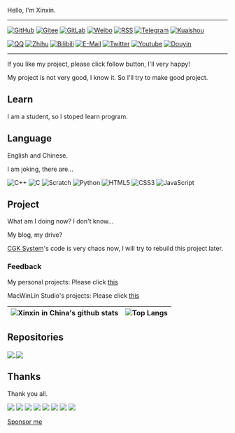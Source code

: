 Hello, I'm Xinxin.

---

[![GitHub](https://img.shields.io/badge/dynamic/json?logo=github&label=GitHub&labelColor=495867&color=495867&query=%24.data.totalSubs&url=https%3A%2F%2Fapi.spencerwoo.com%2Fsubstats%2F%3Fsource%3Dgithub%26queryKey%3Dxinxin2021&style=flat-square)](https://github.com/xinxin2021)
[![Gitee](https://img.shields.io/static/v1?logo=gitee&logoColor=white&label=Gitee&message=xinxin-2021&color=c71d23&labelColor=c71d23&style=flat-square)](https://gitee.com/xinxin-2021)
[![GitLab](https://img.shields.io/static/v1?logo=gitlab&logoColor=white&label=GitLab&message=xinxin2021&color=ed462b&labelColor=ed462b&style=flat-square)](https://gitlab.com/xinxin2021)
[![Weibo](https://img.shields.io/badge/dynamic/json?logo=sina-weibo&label=Weibo&labelColor=d52c2b&color=d52c2b&query=%24.count&url=https%3A%2F%2Fapi.swo.moe%2Fstats%2Fweibo%2F7661070283&style=flat-square)](https://weibo.com/u/7661070283)
[![RSS](https://img.shields.io/static/v1?logo=rss&logoColor=white&label=RSS&message=Feed&color=95B8D1&labelColor=95B8D1&style=flat-square)](https://blog.xinxin2021.tk/feed.xml)
[![Telegram](https://img.shields.io/badge/dynamic/json?logo=telegram&logoColor=white&label=Telegram&labelColor=1e95d3&color=1e95d3&query=%24.count&url=https%3A%2F%2Fapi.swo.moe%2Fstats%2Ftelegram%2Fxingteh&style=flat-square)](https://t.me/xingteh)
[![Kuaishou](https://img.shields.io/static/v1?logo=kuaishou&logoColor=white&label=Kuaishou&message=%E9%91%AB%E9%91%ABXinxin&color=ff3d13&labelColor=ff3d13&style=flat-square)](https://www.kuaishou.com/profile/3xyuwi6rqfbumm2)

[![QQ](https://img.shields.io/static/v1?logo=tencent-qq&logoColor=white&label=QQ&message=3585097686&color=ea242e&labelColor=ea242e&style=flat-square)](tencent://ContactInfo/?subcmd=ViewInfo&puin=0&uin=3585097686)
[![Zhihu](https://img.shields.io/badge/dynamic/json?url=https%3A%2F%2Fapi.swo.moe%2Fstats%2Fzhihu%2Fxinxin-python&query=count&color=0084ff&label=Zhihu&labelColor=0084ff&logo=zhihu&logoColor=white&cacheSeconds=3600&style=flat-square)](https://www.zhihu.com/people/xinxin-python)
[![Bilibili](https://img.shields.io/badge/dynamic/json?url=https%3A%2F%2Fapi.swo.moe%2Fstats%2Fbilibili%2F687889425&query=count&color=fe7398&label=Bilibili&labelColor=fe7398&logo=bilibili&logoColor=white&style=flat-square&cacheSeconds=3600)](https://space.bilibili.com/687889425)
[![E-Mail](https://img.shields.io/static/v1?logo=data%3Aimage%2Fpng%3Bbase64%2CiVBORw0KGgoAAAANSUhEUgAAACAAAAAgCAYAAABzenr0AAAAAXNSR0IArs4c6QAAAn9JREFUWEftl82LjlEYxn%2BX8rGytTBZSshGWYxEsRIlNEz5qGFm4XshmtQwTYmFBTMSkqIQDVnYiLCwYKEosrCQ5h8wK7tL9%2FS8OnM88z7P%2BzbNbObenfPc931d5%2F465xGzLJplfOYITETAdgdwHFg3Qyn5CAxLGpPtpcDYDAHnMB1BYBTYOUsEngaB38DijMAFqF2gbkH3fIYzHgTCQZl0S3o0HZGxvQ%2B4X%2BYrJ%2FAVWJUoHpBUaliXmO1e4FaiPwkjJxDgjzMSPZLu1gVM9WyfAK5m4F1AkJiQSQQkxXplCYk%2BSbdbIWH7LHApB5f0LU37fwSKuVBG4oikG3VI2I4iTgsuTtwV4IX%2Ff3VXSqAJiZOSrjUjYfsycKbs5I29yggkimWROC3pShkJ28PAsWbgtSNQQaJfUprfGOd3gJ4q8JYJNEnHgKSh4vtDYG8d8HYJxH0R7dmZhf5tsd6U7X8oiu7XFKmqLsKsn%2FMT1mmGZ8Cu6OxcuXYRFuHKqzrWC4FTmeMA%2FA70J%2FvXJaVFOfGpNgHbR4GRxOGopN2Fk83AMmA%2B8FLSz2L%2FHrA%2FsTkn6WIW0eoU2N4KxFW9qDCOYdIpabxiDswDojY2JHoHJQWxehGwvQJ4DixPnKyV9KlO8m1HZOLVs6TQD9I7JL2pTIHtBcALYEsCtkdSdEFtsR0d8z4xiPrYLulH0xqwfRPoSwwHJcVsb1lsdwMPEsNXwDbgT2Mvv45jmKSPkCeS4vpsW2wPAIOJg43Au6kIxDg91Cg6SavbRk4MbcejJl5FIdE9r1MCn4E10wHUho8vkYLDQEuPjTaApjLpbfyYRO5jYq2fRufNXEV3jMSjd%2B7f8C8zwljDdvSVIgAAAABJRU5ErkJggg%3D%3D&label=E-Mail&message=xinxin%40xinxin2021.tk&color=orange&labelColor=orange&style=flat-square)](mailto:xinxin@xinxin2021.tk)
[![Twitter](https://img.shields.io/static/v1?logo=twitter&logoColor=white&label=Twitter&message=%40xingtehx&color=1da1f2&labelColor=1da1f2&style=flat-square)](https://twitter.com/xingtehx)
[![Youtube](https://img.shields.io/static/v1?logo=youtube&logoColor=white&label=Youtube&message=%40xinxinx&color=ff0000&labelColor=ff0000&style=flat-square)](https://www.youtube.com/channel/UC7_GlcEULjU35OIa73inkkg)
[![Douyin](https://img.shields.io/static/v1?logo=tiktok&logoColor=white&label=Douyin&message=%E9%91%AB%E9%91%ABXinxin&color=060716&labelColor=060716&style=flat-square)](https://www.douyin.com/user/MS4wLjABAAAA7Hk3D3pmg5jTQdFPqtJtSTkhyMsKZ0NbU0LHPVlA_0Q)

---

If you like my project, please click follow button, I'll very happy!

My project is not very good, I know it. So I'll try to make good project.

## Learn

I am a student, so I stoped learn program.

## Language

English and Chinese.

I am joking, there are...

![C++](https://img.shields.io/static/v1?logo=cplusplus&logoColor=white&label=C%2B%2B&message=5%25&color=4e733a&labelColor=4e733a&style=flat-square)
![C](https://img.shields.io/static/v1?logo=c&logoColor=white&label=C&message=1%25&color=153961&labelColor=153961&style=flat-square)
![Scratch](https://img.shields.io/static/v1?logo=scratch&logoColor=white&label=Scratch&message=99%25&color=fbac1b&labelColor=fbac1b&style=flat-square)
![Python](https://img.shields.io/static/v1?logo=python&logoColor=white&label=Python&message=37%25&color=376d9c&labelColor=376d9c&style=flat-square)
![HTML5](https://img.shields.io/static/v1?logo=html5&logoColor=white&label=HTML5&message=25%25&color=f06427&labelColor=f06427&style=flat-square)
![CSS3](https://img.shields.io/static/v1?logo=css3&logoColor=white&label=CSS3&message=15%25&color=1a97d1&labelColor=1a97d1&style=flat-square)
![JavaScript](https://img.shields.io/static/v1?logo=javascript&logoColor=white&label=JavaScript&message=17%25&color=e3a029&labelColor=e3a029&style=flat-square)

## Project

What am I doing now? I don't know...

My blog, my drive?

[CGK System](/macwinlin-studio/cgk-system)'s code is very chaos now, I will try to rebuild this project later.

### Feedback

My personal projects: Please click [this](https://support.qq.com/product/378946)

MacWinLin Studio's projects: Please click [this](https://support.qq.com/product/378689)

| <img align="center" src="https://github-readme-stats.xinxin2021.tk/api?username=xinxin2021&show_icons=true&include_all_commits=true&hide_border=true" alt="Xinxin in China's github stats" /> | <img align="center" src="https://github-readme-stats.xinxin2021.tk/api/top-langs/?username=xinxin2021&layout=compact&hide_border=true" alt="Top Langs" /> |
| ------------- | ------------- |

## Repositories

<a href="https://github.com/macwinlin-studio/github-tools">
  <img align="center" src="https://github-readme-stats.xinxin2021.tk/api/pin/?username=macwinlin-studio&repo=github-tools" />
</a>

<a href="https://github.com/macwinlin-studio/import-2.1.3">
  <img align="center" src="https://github-readme-stats.xinxin2021.tk/api/pin/?username=macwinlin-studio&repo=import-2.1.3" />
</a>

## Thanks

Thank you all.

[![](https://img.shields.io/static/v1?logo=cloudflare&logoColor=white&label=Cloudflare&message=SSL%20CDN&labelColor=f5821f&color=f5821f&style=flat-square)](https://cloudflare.com)
[![](https://img.shields.io/static/v1?logo=jekyll&logoColor=white&label=Jekyll&message=Build&labelColor=c50000&color=c50000&style=flat-square)](https://jekyllrb.com)
[![](https://img.shields.io/static/v1?logo=github&logoColor=white&label=GitHub&message=Pages&labelColor=495867&color=495867&style=flat-square)](https://github.io)
[![](https://img.shields.io/static/v1?logo=git&logoColor=white&label=Git&message=Codes&labelColor=f44d27&color=f44d27&style=flat-square)](https://git-scm.com)
![](https://img.shields.io/static/v1?logo=markdown&label=Markdown&message=Write&style=flat-square)
[![](https://img.shields.io/static/v1?logo=python&logoColor=white&label=Python&message=Codes&labelColor=376d9c&color=376d9c&style=flat-square)](https://python.org)
[![](https://img.shields.io/static/v1?logo=cplusplus&logoColor=white&label=C%2B%2B&message=Codes&labelColor=4e733a&color=4e733a&style=flat-square)](https://cplusplus.com)
[![](https://img.shields.io/static/v1?logo=qt&logoColor=white&label=Qt&labelColor=41cd52&message=GUI%20Codes&color=41cd52&style=flat-square)](https://www.qt.io)

[Sponsor me](https://sponsor.xinxin2021.tk)
